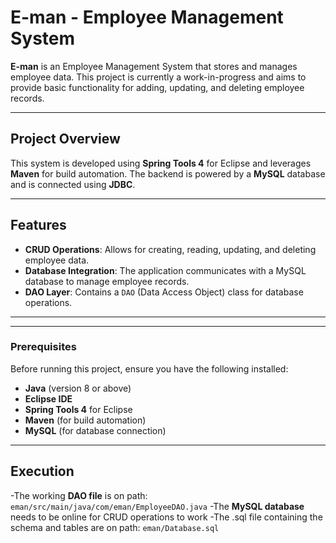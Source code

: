 # E-man - Employee Management System

**E-man** is an Employee Management System that stores and manages employee data. This project is currently a work-in-progress and aims to provide basic functionality for adding, updating, and deleting employee records.

---

## Project Overview

This system is developed using **Spring Tools 4** for Eclipse and leverages **Maven** for build automation. The backend is powered by a **MySQL** database and is connected using **JDBC**.

---

## Features

- **CRUD Operations**: Allows for creating, reading, updating, and deleting employee data.
- **Database Integration**: The application communicates with a MySQL database to manage employee records.
- **DAO Layer**: Contains a `DAO` (Data Access Object) class for database operations.

---


---

### Prerequisites

Before running this project, ensure you have the following installed:

- **Java** (version 8 or above)
- **Eclipse IDE**
- **Spring Tools 4** for Eclipse
- **Maven** (for build automation)
- **MySQL** (for database connection)

---
## Execution
-The working **DAO file** is on path: `eman/src/main/java/com/eman/EmployeeDAO.java`
-The **MySQL database** needs to be online for CRUD operations to work
-The .sql file containing the schema and tables are on path: `eman/Database.sql`

